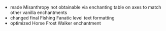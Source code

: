 - made Misanthropy not obtainable via enchanting table on axes to match other vanilla enchantments
- changed final Fishing Fanatic level text formatting
- optimized Horse Frost Walker enchantment